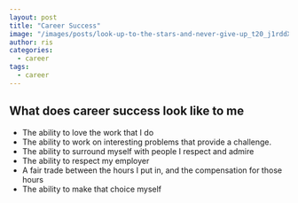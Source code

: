 ```yaml
---
layout: post
title: "Career Success"
image: "/images/posts/look-up-to-the-stars-and-never-give-up_t20_j1rddX.jpg"
author: ris
categories:
  - career
tags:
  - career
---
```


## What does career success look like to me

* The ability to love the work that I do
* The ability to work on interesting problems that provide a challenge.
* The ability to surround myself with people I respect and admire
* The ability to respect my employer
* A fair trade between the hours I put in, and the compensation for those hours
* The ability to make that choice myself